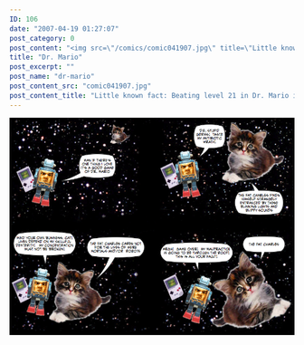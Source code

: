 ```yaml
---
ID: 106
date: "2007-04-19 01:27:07"
post_category: 0
post_content: "<img src=\"/comics/comic041907.jpg\" title=\"Little known fact: Beating level 21 in Dr. Mario is equivalent to getting a 45 on the MCATs as far as most major medical schools are concerned\">/>"
title: "Dr. Mario"
post_excerpt: ""
post_name: "dr-mario"
post_content_src: "comic041907.jpg"
post_content_title: "Little known fact: Beating level 21 in Dr. Mario is equivalent to getting a 45 on the MCATs as far as most major medical schools are concerned"
---
```



[![Little known fact: Beating level 21 in Dr. Mario is equivalent to getting a 45 on the MCATs as far as most major medical schools are concerned](/comics-hi-res/comic041907.jpg)](/comics-hi-res/comic041907.jpg)
